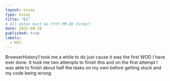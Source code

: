 ```yaml
---
layout: essay
type: essay
title: "E1"
# All dates must be YYYY-MM-DD format!
date: 2022-09-18
published: true
labels:
  - MIS
---
```

BrowserHistory1 took me a while to do just cause it was the first WOD I have ever done. It took me two attempts to finish this and on the first attempt I was able to finish about half the tasks on my own before getting stuck and my code being wrong. 
